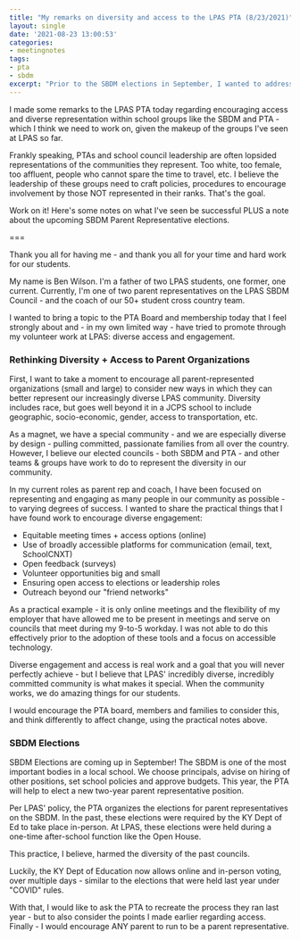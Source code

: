 ```yaml
---
title: "My remarks on diversity and access to the LPAS PTA (8/23/2021)"
layout: single
date: '2021-08-23 13:00:53'
categories:
- meetingnotes
tags:
- pta
- sbdm
excerpt: "Prior to the SBDM elections in September, I wanted to address the need for equitable access to parent groups and their leadership within our school"
---
```


I made some remarks to the LPAS PTA today regarding encouraging access and diverse representation within school groups like the SBDM and PTA  - which I think we need to work on, given the makeup of the groups I've seen at LPAS so far.

Frankly speaking, PTAs and school council leadership are often lopsided representations of the communities they represent. Too white, too female, too affluent, people who cannot spare the time to travel, etc. I believe the leadership of these groups need to craft policies, procedures to encourage involvement by those NOT represented in their ranks. That's the goal. 

Work on it!  Here's some notes on what I've seen be successful PLUS a note about the upcoming SBDM Parent Representative elections.

===

Thank you all for having me - and thank you all for your time and hard work for our students.

My name is Ben Wilson. I'm a father of two LPAS students, one former, one current. Currently, I'm one of two parent representatives on the LPAS SBDM Council - and the coach of our 50+ student cross country team. 

I wanted to bring a topic to the PTA Board and membership today that I feel strongly about and - in my own limited way - have tried to promote through my volunteer work at LPAS: diverse access and engagement.

### Rethinking Diversity + Access to Parent Organizations ###
First, I want to take a moment to encourage all parent-represented organizations (small and large) to consider new ways in which they can better represent our increasingly diverse LPAS community. Diversity includes race, but goes well beyond it in a JCPS school to include geographic, socio-economic, gender, access to transportation, etc.

As a magnet, we have a special community - and we are especially diverse by design - pulling committed, passionate families from all over the country. However, I believe our elected councils - both SBDM and PTA - and other teams & groups have work to do to represent the diversity in our community.

In my current roles as parent rep and coach, I have been focused on representing and engaging as many people in our community as possible - to varying degrees of success. I wanted to share the practical things that I have found work to encourage diverse engagement:

- Equitable meeting times + access options (online)
- Use of broadly accessible platforms for communication (email, text, SchoolCNXT)
- Open feedback (surveys)
- Volunteer opportunities big and small
- Ensuring open access to elections or leadership roles
- Outreach beyond our "friend networks"  

As a practical example - it is only online meetings and the flexibility of my employer that have allowed me to be present in meetings and serve on councils that meet during my 9-to-5 workday. I was not able to do this effectively prior to the adoption of these tools and a focus on accessible technology.

Diverse engagement and access is real work and a goal that you will never perfectly achieve - but I believe that LPAS' incredibly diverse, incredibly committed community is what makes it special. When the community works, we do amazing things for our students.

I would encourage the PTA board, members and families to consider this, and think differently to affect change, using the practical notes above. 

### SBDM Elections ###
SBDM Elections are coming up in September! The SBDM is one of the most important bodies in a local school. We choose principals, advise on hiring of other positions, set school policies and approve budgets. This year, the PTA will help to elect a new two-year parent representative position.

Per LPAS' policy, the PTA organizes the elections for parent representatives on the SBDM. In the past, these elections were required by the KY Dept of Ed to take place in-person. At LPAS, these elections were held during a one-time after-school function like the Open House.

This practice, I believe, harmed the diversity of the past councils. 

Luckily, the KY Dept of Education now allows online and in-person voting, over multiple days - similar to the elections that were held last year under "COVID" rules.

With that, I would like to ask the PTA to recreate the process they ran last year - but to also consider the points I made earlier regarding access. Finally - I would encourage ANY parent to run to be a parent representative.